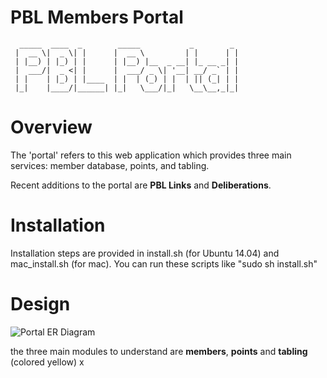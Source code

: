 # PBL Members Portal
```
  _____  ____  _        _____           _        _ 
 |  __ \|  _ \| |      |  __ \         | |      | |
 | |__) | |_) | |      | |__) |__  _ __| |_ __ _| |
 |  ___/|  _ <| |      |  ___/ _ \| '__| __/ _` | |
 | |    | |_) | |____  | |  | (_) | |  | || (_| | |
 |_|    |____/|______| |_|   \___/|_|   \__\__,_|_|
```

# Overview

The 'portal' refers to this web application which provides three main services: member database, points, and tabling. 

Recent additions to the portal are __PBL Links__ and __Deliberations__.

# Installation

Installation steps are provided in install.sh (for Ubuntu 14.04) and mac_install.sh (for mac). You can run these scripts like "sudo sh install.sh"


# Design
![Portal ER Diagram](https://github.com/davidbliu/pbl-portal-new/blob/master/documentation/er_diagram.png "Portal ER Diagram")

the three main modules to understand are __members__, __points__ and __tabling__ (colored yellow)
x
